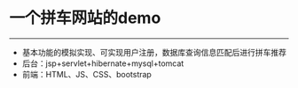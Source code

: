 # 一个拼车网站的demo
---
- 基本功能的模拟实现、可实现用户注册，数据库查询信息匹配后进行拼车推荐
- 后台：jsp+servlet+hibernate+mysql+tomcat
- 前端：HTML、JS、CSS、bootstrap

